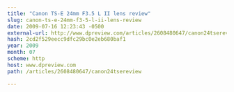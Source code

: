 ```yaml
---
title: "Canon TS-E 24mm F3.5 L II lens review"
slug: canon-ts-e-24mm-f3-5-l-ii-lens-review
date: 2009-07-16 12:23:43 -0500
external-url: http://www.dpreview.com/articles/2608480647/canon24tsereview
hash: 2cd2f529eecc9dfc29bc0e2eb680baf1
year: 2009
month: 07
scheme: http
host: www.dpreview.com
path: /articles/2608480647/canon24tsereview

---
```




